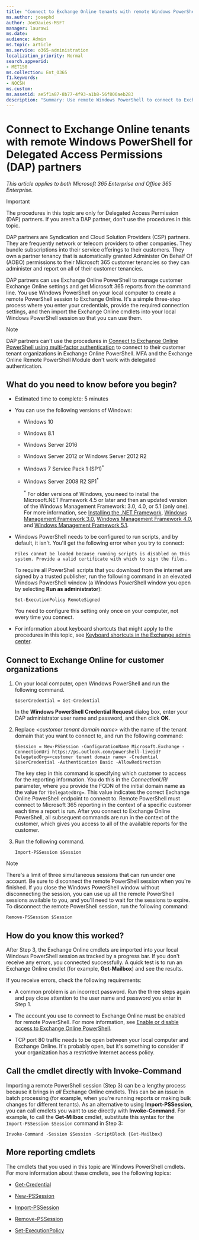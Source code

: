 ```yaml
---
title: "Connect to Exchange Online tenants with remote Windows PowerShell for Delegated Access Permissions (DAP) partners"
ms.author: josephd
author: JoeDavies-MSFT
manager: laurawi
ms.date:
audience: Admin
ms.topic: article
ms.service: o365-administration
localization_priority: Normal
search.appverid:
- MET150
ms.collection: Ent_O365
f1.keywords:
- NOCSH
ms.custom: 
ms.assetid: ae5f1a87-8b77-4f93-a1b8-56f800aeb283
description: "Summary: Use remote Windows PowerShell to connect to Exchange Online by using the DelegatedOrg value."
---
```


# Connect to Exchange Online tenants with remote Windows PowerShell for Delegated Access Permissions (DAP) partners

*This article applies to both Microsoft 365 Enterprise and Office 365 Enterprise.*

> [!IMPORTANT]
> The procedures in this topic are only for Delegated Access Permission (DAP) partners. If you aren't a DAP partner, don't use the procedures in this topic. 
  
DAP partners are Syndication and Cloud Solution Providers (CSP) partners. They are frequently network or telecom providers to other companies. They bundle subscriptions into their service offerings to their customers. They own a partner tenancy that is automatically granted Administer On Behalf Of (AOBO) permissions to their Microsoft 365 customer tenancies so they can administer and report on all of their customer tenancies.

DAP partners can use Exchange Online PowerShell to manage customer Exchange Online settings and get Microsoft 365 reports from the command line. You use Windows PowerShell on your local computer to create a remote PowerShell session to Exchange Online. It's a simple three-step process where you enter your credentials, provide the required connection settings, and then import the Exchange Online cmdlets into your local Windows PowerShell session so that you can use them.

> [!NOTE]
> DAP partners can't use the procedures in [Connect to Exchange Online PowerShell using multi-factor authentication](https://docs.microsoft.com/powershell/exchange/exchange-online/connect-to-exchange-online-powershell/mfa-connect-to-exchange-online-powershell) to connect to their customer tenant organizations in Exchange Online PowerShell. MFA and the Exchange Online Remote PowerShell Module don't work with delegated authentication.
  
## What do you need to know before you begin?

- Estimated time to complete: 5 minutes

- You can use the following versions of Windows:
    
  - Windows 10

  - Windows 8.1

  - Windows Server 2016

  - Windows Server 2012 or Windows Server 2012 R2

  - Windows 7 Service Pack 1 (SP1)<sup>*</sup>

  - Windows Server 2008 R2 SP1<sup>*</sup>

    <sup>*</sup> For older versions of Windows, you need to install the Microsoft.NET Framework 4.5 or later and then an updated version of the Windows Management Framework: 3.0, 4.0, or 5.1 (only one). For more information, see [Installing the .NET Framework](https://go.microsoft.com/fwlink/p/?LinkId=257868), [Windows Management Framework 3.0](https://go.microsoft.com/fwlink/p/?LinkId=272757), [Windows Management Framework 4.0](https://go.microsoft.com/fwlink/p/?LinkId=391344), and [Windows Management Framework 5.1](https://aka.ms/wmf5download).

- Windows PowerShell needs to be configured to run scripts, and by default, it isn't. You'll get the following error when you try to connect:

  `Files cannot be loaded because running scripts is disabled on this system. Provide a valid certificate with which to sign the files.`

  To require all PowerShell scripts that you download from the internet are signed by a trusted publisher, run the following command in an elevated Windows PowerShell window (a Windows PowerShell window you open by selecting **Run as administrator**):

    ```
    Set-ExecutionPolicy RemoteSigned
    ```

  You need to configure this setting only once on your computer, not every time you connect.

- For information about keyboard shortcuts that might apply to the procedures in this topic, see [Keyboard shortcuts in the Exchange admin center](https://go.microsoft.com/fwlink/p/?LinkId=534017).

## Connect to Exchange Online for customer organizations

1. On your local computer, open Windows PowerShell and run the following command.
    
    ```
    $UserCredential = Get-Credential
    ```

    In the **Windows PowerShell Credential Request** dialog box, enter your DAP administrator user name and password, and then click **OK**.
    
2. Replace _\<customer tenant domain name\>_ with the name of the tenant domain that you want to connect to, and run the following command:
    
    ```
    $Session = New-PSSession -ConfigurationName Microsoft.Exchange -ConnectionUri https://ps.outlook.com/powershell-liveid?DelegatedOrg=<customer tenant domain name> -Credential $UserCredential -Authentication Basic -AllowRedirection
    ```

    The key step in this command is specifying which customer to access for the reporting information. You do this in the  _ConnectionURI_ parameter, where you provide the FQDN of the initial domain name as the value for `?DelegatedOrg=`. This value indicates the correct Exchange Online PowerShell endpoint to connect to. Remote PowerShell must connect to Microsoft 365 reporting in the context of a specific customer each time a report is run. After you connect to Exchange Online PowerShell, all subsequent commands are run in the context of the customer, which gives you access to all of the available reports for the customer.
    
3. Run the following command.
    
    ```
    Import-PSSession $Session
    ```

> [!NOTE]
> There's a limit of three simultaneous sessions that can run under one account. Be sure to disconnect the remote PowerShell session when you're finished. If you close the Windows PowerShell window without disconnecting the session, you can use up all the remote PowerShell sessions available to you, and you'll need to wait for the sessions to expire. To disconnect the remote PowerShell session, run the following command:

```
Remove-PSSession $Session
```
  
## How do you know this worked?

After Step 3, the Exchange Online cmdlets are imported into your local Windows PowerShell session as tracked by a progress bar. If you don't receive any errors, you connected successfully. A quick test is to run an Exchange Online cmdlet (for example, **Get-Mailbox**) and see the results.
  
If you receive errors, check the following requirements:
  
- A common problem is an incorrect password. Run the three steps again and pay close attention to the user name and password you enter in Step 1.
    
- The account you use to connect to Exchange Online must be enabled for remote PowerShell. For more information, see [Enable or disable access to Exchange Online PowerShell](https://go.microsoft.com/fwlink/p/?LinkId=534018).
    
- TCP port 80 traffic needs to be open between your local computer and Exchange Online. It's probably open, but it's something to consider if your organization has a restrictive Internet access policy.
    
## Call the cmdlet directly with Invoke-Command

Importing a remote PowerShell session (Step 3) can be a lengthy process because it brings in _all_ Exchange Online cmdlets. This can be an issue in batch processing (for example, when you're running reports or making bulk changes for different tenants). As an alternative to using **Import-PSSession**, you can call cmdlets you want to use directly with **Invoke-Command**. For example, to call the **Get-Milbox** cmdlet, substitute this syntax for the `Import-PSSession $Session` command in Step 3:
  
```
Invoke-Command -Session $Session -ScriptBlock {Get-Mailbox}
```

## More reporting cmdlets

The cmdlets that you used in this topic are Windows PowerShell cmdlets. For more information about these cmdlets, see the following topics:
  
- [Get-Credential](https://go.microsoft.com/fwlink/p/?LinkId=389618)
    
- [New-PSSession](https://go.microsoft.com/fwlink/p/?LinkId=389621)
    
- [Import-PSSession](https://go.microsoft.com/fwlink/p/?LinkId=389619)
    
- [Remove-PSSession](https://go.microsoft.com/fwlink/p/?LinkId=389620)
    
- [Set-ExecutionPolicy](https://go.microsoft.com/fwlink/p/?LinkId=389623)
    

